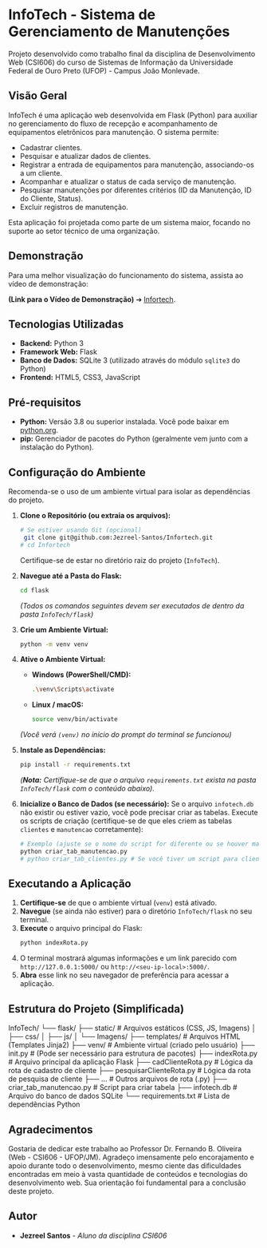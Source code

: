 # InfoTech - Sistema de Gerenciamento de Manutenções

Projeto desenvolvido como trabalho final da disciplina de Desenvolvimento Web (CSI606) do curso de Sistemas de Informação da Universidade Federal de Ouro Preto (UFOP) - Campus João Monlevade.

## Visão Geral

InfoTech é uma aplicação web desenvolvida em Flask (Python) para auxiliar no gerenciamento do fluxo de recepção e acompanhamento de equipamentos eletrônicos para manutenção. O sistema permite:

* Cadastrar clientes.
* Pesquisar e atualizar dados de clientes.
* Registrar a entrada de equipamentos para manutenção, associando-os a um cliente.
* Acompanhar e atualizar o status de cada serviço de manutenção.
* Pesquisar manutenções por diferentes critérios (ID da Manutenção, ID do Cliente, Status).
* Excluir registros de manutenção.

Esta aplicação foi projetada como parte de um sistema maior, focando no suporte ao setor técnico de uma organização.

## Demonstração

Para uma melhor visualização do funcionamento do sistema, assista ao vídeo de demonstração:

**(Link para o Vídeo de Demonstração)** ➔ [Infortech](https://drive.google.com/file/d/1sTU0SbrDkEGm33tOko8JnueWIgypz6Lh/view?usp=sharing).

## Tecnologias Utilizadas

* **Backend:** Python 3
* **Framework Web:** Flask
* **Banco de Dados:** SQLite 3 (utilizado através do módulo `sqlite3` do Python)
* **Frontend:** HTML5, CSS3, JavaScript

## Pré-requisitos

* **Python:** Versão 3.8 ou superior instalada. Você pode baixar em [python.org](https://www.python.org/).
* **pip:** Gerenciador de pacotes do Python (geralmente vem junto com a instalação do Python).

## Configuração do Ambiente

Recomenda-se o uso de um ambiente virtual para isolar as dependências do projeto.

1.  **Clone o Repositório (ou extraia os arquivos):**
    ```bash
    # Se estiver usando Git (opcional)
     git clone git@github.com:Jezreel-Santos/Infortech.git
    # cd Infortech
    ```
    Certifique-se de estar no diretório raiz do projeto (`InfoTech`).

2.  **Navegue até a Pasta do Flask:**
    ```bash
    cd flask
    ```
    *(Todos os comandos seguintes devem ser executados de dentro da pasta `InfoTech/flask`)*

3.  **Crie um Ambiente Virtual:**
    ```bash
    python -m venv venv
    ```

4.  **Ative o Ambiente Virtual:**
    * **Windows (PowerShell/CMD):**
        ```bash
        .\venv\Scripts\activate
        ```
    * **Linux / macOS:**
        ```bash
        source venv/bin/activate
        ```
    *(Você verá `(venv)` no início do prompt do terminal se funcionou)*

5.  **Instale as Dependências:**
    ```bash
    pip install -r requirements.txt
    ```
    *(**Nota:** Certifique-se de que o arquivo `requirements.txt` exista na pasta `InfoTech/flask` com o conteúdo abaixo).*

6.  **Inicialize o Banco de Dados (se necessário):**
    Se o arquivo `infotech.db` não existir ou estiver vazio, você pode precisar criar as tabelas. Execute os scripts de criação (certifique-se de que eles criem as tabelas `clientes` e `manutencao` corretamente):
    ```bash
    # Exemplo (ajuste se o nome do script for diferente ou se houver mais scripts)
    python criar_tab_manutencao.py
    # python criar_tab_clientes.py # Se você tiver um script para clientes
    ```

## Executando a Aplicação

1.  **Certifique-se** de que o ambiente virtual (`venv`) está ativado.
2.  **Navegue** (se ainda não estiver) para o diretório `InfoTech/flask` no seu terminal.
3.  **Execute** o arquivo principal do Flask:
    ```bash
    python indexRota.py
    ```
4.  O terminal mostrará algumas informações e um link parecido com `http://127.0.0.1:5000/` ou `http://<seu-ip-local>:5000/`.
5.  **Abra** esse link no seu navegador de preferência para acessar a aplicação.

## Estrutura do Projeto (Simplificada)

InfoTech/
└── flask/
├── static/             # Arquivos estáticos (CSS, JS, Imagens)
│   ├── css/
│   ├── js/
│   └── Imagens/
├── templates/          # Arquivos HTML (Templates Jinja2)
├── venv/               # Ambiente virtual (criado pelo usuário)
├── init.py         # (Pode ser necessário para estrutura de pacotes)
├── indexRota.py        # Arquivo principal da aplicação Flask
├── cadClienteRota.py   # Lógica da rota de cadastro de cliente
├── pesquisarClienteRota.py # Lógica da rota de pesquisa de cliente
├── ...                 # Outros arquivos de rota (.py)
├── criar_tab_manutencao.py # Script para criar tabela
├── infotech.db         # Arquivo do banco de dados SQLite
└── requirements.txt    # Lista de dependências Python

## Agradecimentos

Gostaria de dedicar este trabalho ao Professor Dr. Fernando B. Oliveira (Web - CSI606 - UFOP/JM). Agradeço imensamente pelo encorajamento e apoio durante todo o desenvolvimento, mesmo ciente das dificuldades encontradas em meio à vasta quantidade de conteúdos e tecnologias do desenvolvimento web. Sua orientação foi fundamental para a conclusão deste projeto.

## Autor

* **Jezreel Santos** - *Aluno da disciplina CSI606*


